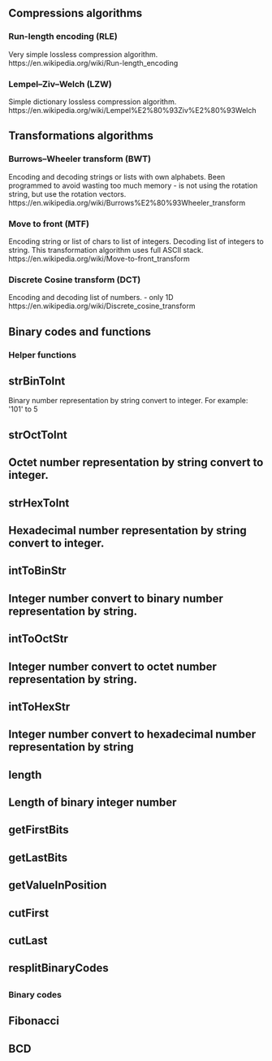 <h2>Compressions algorithms</h2>
<h3>Run-length encoding (RLE)</h3>
Very simple lossless compression algorithm.
https://en.wikipedia.org/wiki/Run-length_encoding


<h3>Lempel–Ziv–Welch (LZW)</h3>
Simple dictionary lossless compression algorithm.
https://en.wikipedia.org/wiki/Lempel%E2%80%93Ziv%E2%80%93Welch

<h2>Transformations algorithms</h2>

<h3>Burrows–Wheeler transform (BWT)</h3>
Encoding and decoding strings or lists with own alphabets. Been programmed to avoid wasting too much memory - is not using the rotation string, but use the rotation vectors.
https://en.wikipedia.org/wiki/Burrows%E2%80%93Wheeler_transform

<h3>Move to front (MTF)</h3>
Encoding string or list of chars to list of integers.
Decoding list of integers to string.
This transformation algorithm uses full ASCII stack.
https://en.wikipedia.org/wiki/Move-to-front_transform

<h3>Discrete Cosine transform (DCT)</h3>
Encoding and decoding list of numbers. - only 1D
https://en.wikipedia.org/wiki/Discrete_cosine_transform

<h2>Binary codes and functions</h2>

<h3>Helper functions</h3>

<h2>strBinToInt</h2>
Binary number representation by string convert to integer. For example: '101' to 5

<h2>strOctToInt<h2>
Octet number representation by string convert to integer.

<h2>strHexToInt<h2>
Hexadecimal number representation by string convert to integer.

<h2>intToBinStr<h2>
Integer number convert to binary number representation by string.

<h2>intToOctStr<h2>
Integer number convert to octet number representation by string.

<h2>intToHexStr<h2>
Integer number convert to hexadecimal number representation by string

<h2>length<h2>
Length of binary integer number

<h2>getFirstBits<h2>
<h2>getLastBits<h2>
<h2>getValueInPosition<h2>
<h2>cutFirst<h2>
<h2>cutLast<h2>
<h2>resplitBinaryCodes<h2>

<h3>Binary codes</h3>
<h2>Fibonacci<h2>
<h2>BCD<h2>
